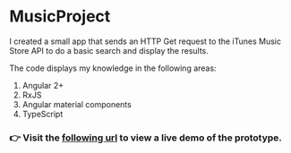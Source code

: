 # MusicProject

I created a small app that sends an HTTP Get request to the iTunes Music Store API to do a basic search and display the results.

The code displays my knowledge in the following areas:
1. Angular 2+
2. RxJS
3. Angular material components
4. TypeScript

### :point_right: Visit the [following url](https://val-l-hosler.github.io/Angular-Music-Project/) to view a live demo of the prototype.
